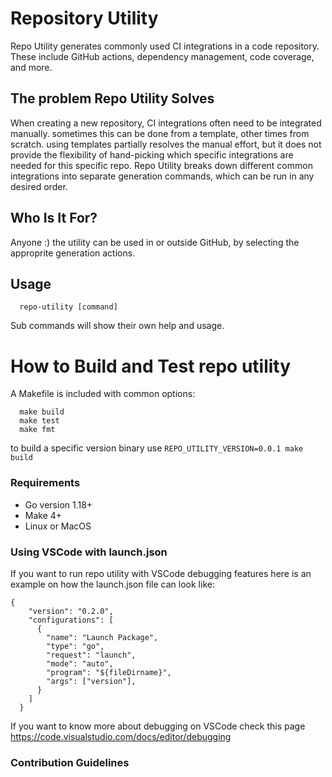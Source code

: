 # Repository Utility

Repo Utility generates commonly used CI integrations in a code repository. These include GitHub actions, dependency management, code coverage, and more.

## The problem Repo Utility Solves

When creating a new repository, CI integrations often need to be integrated manually. sometimes this can be done from a template, other times from scratch.
using templates partially resolves the manual effort, but it does not provide the flexibility of hand-picking which specific integrations are needed for this specific repo. 
Repo Utility breaks down different common integrations into separate generation commands, which can be run in any desired order.

## Who Is It For?

Anyone :)
the utility can be used in or outside GitHub, by selecting the approprite generation actions.

## Usage

```
  repo-utility [command]
```

Sub commands will show their own help and usage.

# How to Build and Test repo utility

A Makefile is included with common options:

```
  make build
  make test
  make fmt
```

to build a specific version binary use `REPO_UTILITY_VERSION=0.0.1 make build`

### Requirements

- Go version 1.18+
- Make 4+
- Linux or MacOS

### Using VSCode with launch.json

If you want to run repo utility with VSCode debugging features here is an example on how the launch.json file can look like:

```
{
    "version": "0.2.0",
    "configurations": [
      {
        "name": "Launch Package",
        "type": "go",
        "request": "launch",
        "mode": "auto",
        "program": "${fileDirname}",
        "args": ["version"],
      }
    ]
  }

```

If you want to know more about debugging on VSCode check this page https://code.visualstudio.com/docs/editor/debugging

### Contribution Guidelines

